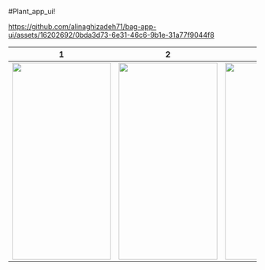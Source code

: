 #Plant_app_ui!

https://github.com/alinaghizadeh71/bag-app-ui/assets/16202692/0bda3d73-6e31-46c6-9b1e-31a77f9044f8

| 1  | 2 | 3  | 4 |
| ------------- | ------------- | ------------- | ------------- |
|<img src="https://github.com/alinaghizadeh71/bag-app-ui/assets/16202692/7600d745-b702-451c-944a-dfcb59839fe5" width="200" height="400"/>|<img src="https://github.com/alinaghizadeh71/bag-app-ui/assets/16202692/6c9cd094-9ae3-49e9-8b39-6d4522dd1545" width="200" height="400"/>|<img src="https://github.com/alinaghizadeh71/bag-app-ui/assets/16202692/cbf52725-558a-46c2-94fb-a23ea3adcd4c" width="200" height="400"/>|<img src="https://github.com/alinaghizadeh71/bag-app-ui/assets/16202692/777f93e5-4549-4dc1-b460-695f3c7d165c" width="200" height="400"/>
